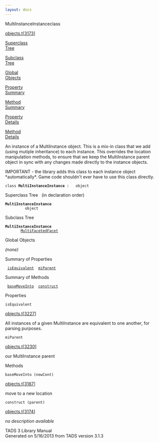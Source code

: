```yaml
---
layout: docs
---
```

<span class="title">MultiInstanceInstance</span><span class="type">class</span>

[objects.t](../file/objects.t.html)\[[3173](../source/objects.t.html#3173)\]

[Superclass  
Tree](#_SuperClassTree_)

[Subclass  
Tree](#_SubClassTree_)

[Global  
Objects](#_ObjectSummary_)

[Property  
Summary](#_PropSummary_)

[Method  
Summary](#_MethodSummary_)

[Property  
Details](#_Properties_)

[Method  
Details](#_Methods_)

<div class="fdesc">

An instance of a MultiInstance object. This is a mix-in class that we
add (using mutiple inheritance) to each instance. This overrides the
location manipulation methods, to ensure that we keep the MultiInstance
parent object in sync with any changes made directly to the instance
objects.

IMPORTANT - the library adds this class to each instance object
\*automatically\*. Game code shouldn't ever have to use this class
directly.

`class `**`MultiInstanceInstance`**` :   object`

</div>

<span id="_SuperClassTree_"></span>

<div class="mjhd">

<span class="hdln">Superclass Tree</span>   (in declaration order)

</div>

**`MultiInstanceInstance`**  
`         object`  
<span id="_SubClassTree_"></span>

<div class="mjhd">

<span class="hdln">Subclass Tree</span>  

</div>

**`MultiInstanceInstance`**  
`         `[`MultiFacetedFacet`](../object/MultiFacetedFacet.html)  
<span id="_ObjectSummary_"></span>

<div class="mjhd">

<span class="hdln">Global Objects</span>  

</div>

*(none)* <span id="_PropSummary_"></span>

<div class="mjhd">

<span class="hdln">Summary of Properties</span>  

</div>

` `[`isEquivalent`](#isEquivalent)`  `[`miParent`](#miParent)`  `

<span id="_MethodSummary_"></span>

<div class="mjhd">

<span class="hdln">Summary of Methods</span>  

</div>

` `[`baseMoveInto`](#baseMoveInto)`  `[`construct`](#construct)`  `

<span id="_Properties_"></span>

<div class="mjhd">

<span class="hdln">Properties</span>  

</div>

<span id="isEquivalent"></span>

`isEquivalent`

[objects.t](../file/objects.t.html)\[[3227](../source/objects.t.html#3227)\]

<div class="desc">

All instances of a given MultiInstance are equivalent to one another,
for parsing purposes.

</div>

<span id="miParent"></span>

`miParent`

[objects.t](../file/objects.t.html)\[[3230](../source/objects.t.html#3230)\]

<div class="desc">

our MultiInstance parent

</div>

<span id="_Methods_"></span>

<div class="mjhd">

<span class="hdln">Methods</span>  

</div>

<span id="baseMoveInto"></span>

`baseMoveInto (newCont)`

[objects.t](../file/objects.t.html)\[[3187](../source/objects.t.html#3187)\]

<div class="desc">

move to a new location

</div>

<span id="construct"></span>

`construct (parent)`

[objects.t](../file/objects.t.html)\[[3174](../source/objects.t.html#3174)\]

<div class="desc">

*no description available*

</div>

<div class="ftr">

TADS 3 Library Manual  
Generated on 5/16/2013 from TADS version 3.1.3

</div>
